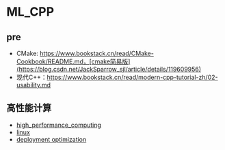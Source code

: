 # ML_CPP

## pre
- CMake: https://www.bookstack.cn/read/CMake-Cookbook/README.md，[cmake简易版](https://blog.csdn.net/JackSparrow_sjl/article/details/119609956)
- 现代C++：https://www.bookstack.cn/read/modern-cpp-tutorial-zh/02-usability.md

## 高性能计算
- [high_performance_computing](./high_performance_computing.md)
- [linux](./linux.md)
- [deployment optimization](./deployment_optimization.md)

